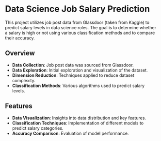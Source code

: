 # Data Science Job Salary Prediction

This project utilizes job post data from Glassdoor (taken from Kaggle) to predict salary levels in data science roles. The goal is to determine whether a salary is high or not using various classification methods and to compare their accuracy.

## Overview

- **Data Collection**: Job post data was sourced from Glassdoor.
- **Data Exploration**: Initial exploration and visualization of the dataset.
- **Dimension Reduction**: Techniques applied to reduce dataset complexity.
- **Classification Methods**: Various algorithms used to predict salary levels.

## Features

- **Data Visualization**: Insights into data distribution and key features.
- **Classification Techniques**: Implementation of different models to predict salary categories.
- **Accuracy Comparison**: Evaluation of model performance.

